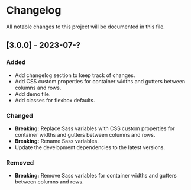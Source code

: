 # Changelog

All notable changes to this project will be documented in this file.

## [3.0.0] - 2023-07-?

### Added

- Add changelog section to keep track of changes.
- Add CSS custom properties for container widths and gutters between columns and rows.
- Add demo file.
- Add classes for flexbox defaults.

### Changed

- **Breaking:** Replace Sass variables with CSS custom properties for container widths and gutters between columns and rows.
- **Breaking:** Rename Sass variables.
- Update the development dependencies to the latest versions.

### Removed

- **Breaking:** Remove Sass variables for container widths and gutters between columns and rows.
